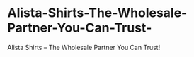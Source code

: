 # Alista-Shirts-The-Wholesale-Partner-You-Can-Trust-
Alista Shirts – The Wholesale Partner You Can Trust!
